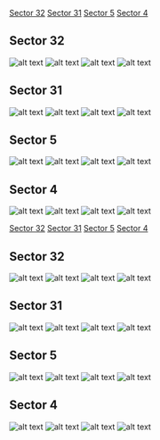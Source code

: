 [Sector 32](#sector32)
[Sector 31](#sector31)
[Sector 5](#sector5)
[Sector 4](#sector4)

<a name = "sector32"></a>
## Sector 32
![alt text](/tt/WASP-079_Sector_32/WASP-079_Sector_32_a_TimeSeries.png)
![alt text](/tt/WASP-079_Sector_32/WASP-079_Sector_32_b_FoldedLightCurve.png)
![alt text](/tt/WASP-079_Sector_32/WASP-079_Sector_32_b_IndividualTransitsWithFit.png)
![alt text](/tt/WASP-079_Sector_32/WASP-079_Sector_32_c_TimingResiduals.png)

<a name = "sector31"></a>
## Sector 31
![alt text](/tt/WASP-079_Sector_31/WASP-079_Sector_31_a_TimeSeries.png)
![alt text](/tt/WASP-079_Sector_31/WASP-079_Sector_31_b_FoldedLightCurve.png)
![alt text](/tt/WASP-079_Sector_31/WASP-079_Sector_31_b_IndividualTransitsWithFit.png)
![alt text](/tt/WASP-079_Sector_31/WASP-079_Sector_31_c_TimingResiduals.png)

<a name = "sector5"></a>
## Sector 5
![alt text](/tt/WASP-079_Sector_5/WASP-079_Sector_5_a_TimeSeries.png)
![alt text](/tt/WASP-079_Sector_5/WASP-079_Sector_5_b_FoldedLightCurve.png)
![alt text](/tt/WASP-079_Sector_5/WASP-079_Sector_5_b_IndividualTransitsWithFit.png)
![alt text](/tt/WASP-079_Sector_5/WASP-079_Sector_5_c_TimingResiduals.png)

<a name = "sector4"></a>
## Sector 4
![alt text](/tt/WASP-079_Sector_4/WASP-079_Sector_4_a_TimeSeries.png)
![alt text](/tt/WASP-079_Sector_4/WASP-079_Sector_4_b_FoldedLightCurve.png)
![alt text](/tt/WASP-079_Sector_4/WASP-079_Sector_4_b_IndividualTransitsWithFit.png)
![alt text](/tt/WASP-079_Sector_4/WASP-079_Sector_4_c_TimingResiduals.png)

[Sector 32](#sector32)
[Sector 31](#sector31)
[Sector 5](#sector5)
[Sector 4](#sector4)

<a name = "sector32"></a>
## Sector 32
![alt text](/tt/WASP-079_Sector_32/WASP-079_Sector_32_a_TimeSeries.png)
![alt text](/tt/WASP-079_Sector_32/WASP-079_Sector_32_b_FoldedLightCurve.png)
![alt text](/tt/WASP-079_Sector_32/WASP-079_Sector_32_b_IndividualTransitsWithFit.png)
![alt text](/tt/WASP-079_Sector_32/WASP-079_Sector_32_c_TimingResiduals.png)

<a name = "sector31"></a>
## Sector 31
![alt text](/tt/WASP-079_Sector_31/WASP-079_Sector_31_a_TimeSeries.png)
![alt text](/tt/WASP-079_Sector_31/WASP-079_Sector_31_b_FoldedLightCurve.png)
![alt text](/tt/WASP-079_Sector_31/WASP-079_Sector_31_b_IndividualTransitsWithFit.png)
![alt text](/tt/WASP-079_Sector_31/WASP-079_Sector_31_c_TimingResiduals.png)

<a name = "sector5"></a>
## Sector 5
![alt text](/tt/WASP-079_Sector_5/WASP-079_Sector_5_a_TimeSeries.png)
![alt text](/tt/WASP-079_Sector_5/WASP-079_Sector_5_b_FoldedLightCurve.png)
![alt text](/tt/WASP-079_Sector_5/WASP-079_Sector_5_b_IndividualTransitsWithFit.png)
![alt text](/tt/WASP-079_Sector_5/WASP-079_Sector_5_c_TimingResiduals.png)

<a name = "sector4"></a>
## Sector 4
![alt text](/tt/WASP-079_Sector_4/WASP-079_Sector_4_a_TimeSeries.png)
![alt text](/tt/WASP-079_Sector_4/WASP-079_Sector_4_b_FoldedLightCurve.png)
![alt text](/tt/WASP-079_Sector_4/WASP-079_Sector_4_b_IndividualTransitsWithFit.png)
![alt text](/tt/WASP-079_Sector_4/WASP-079_Sector_4_c_TimingResiduals.png)

